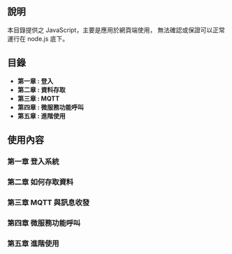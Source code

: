 
## 說明

本目錄提供之 JavaScript，主要是應用於網頁端使用，
無法確認或保證可以正常運行在 node.js 底下。

## 目錄

- **第一章 : 登入**
- **第二章 : 資料存取**
- **第三章 : MQTT**
- **第四章 : 微服務功能呼叫**
- **第五章 : 進階使用**

## 使用內容

### 第一章 登入系統  
  
### 第二章 如何存取資料  
  
### 第三章 MQTT 與訊息收發  
  
### 第四章 微服務功能呼叫  
  
### 第五章 進階使用  
  
